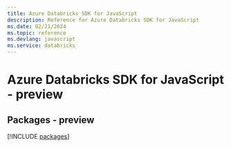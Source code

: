 ```yaml
---
title: Azure Databricks SDK for JavaScript
description: Reference for Azure Databricks SDK for JavaScript
ms.date: 02/21/2024
ms.topic: reference
ms.devlang: javascript
ms.service: databricks
---
```

# Azure Databricks SDK for JavaScript - preview
## Packages - preview
[!INCLUDE [packages](databricks-index.md)]